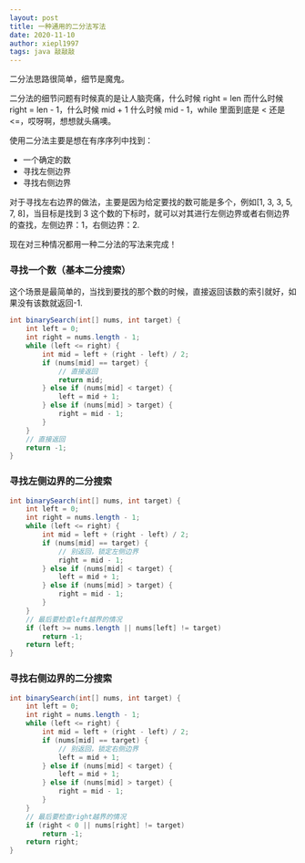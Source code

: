 ```yaml
---
layout: post
title: 一种通用的二分法写法
date: 2020-11-10
author: xiepl1997
tags: java 敲敲敲
---
```


二分法思路很简单，细节是魔鬼。  

二分法的细节问题有时候真的是让人脑壳痛，什么时候 right = len 而什么时候 right = len - 1，什么时候 mid + 1 什么时候 mid - 1，while 里面到底是 < 还是 <=，哎呀啊，想想就头痛噢。  

使用二分法主要是想在有序序列中找到：
* 一个确定的数
* 寻找左侧边界
* 寻找右侧边界

对于寻找左右边界的做法，主要是因为给定要找的数可能是多个，例如[1, 3, 3, 5, 7, 8]，当目标是找到 3 这个数的下标时，就可以对其进行左侧边界或者右侧边界的查找，左侧边界：1，右侧边界：2.  

现在对三种情况都用一种二分法的写法来完成！

### 寻找一个数（基本二分搜索）

这个场景是最简单的，当找到要找的那个数的时候，直接返回该数的索引就好，如果没有该数就返回-1.
```java
int binarySearch(int[] nums, int target) {
	int left = 0;
	int right = nums.length - 1;
	while (left <= right) {
		int mid = left + (right - left) / 2;
		if (nums[mid] == target) {
			// 直接返回
			return mid;
		} else if (nums[mid] < target) {
			left = mid + 1;
		} else if (nums[mid] > target) {
			right = mid - 1;
		}
	}
	// 直接返回
	return -1;
}
```

### 寻找左侧边界的二分搜索
```java
int binarySearch(int[] nums, int target) {
	int left = 0;
	int right = nums.length - 1;
	while (left <= right) {
		int mid = left + (right - left) / 2;
		if (nums[mid] == target) {
			// 别返回，锁定左侧边界
			right = mid - 1;
		} else if (nums[mid] < target) {
			left = mid + 1;
		} else if (nums[mid] > target) {
			right = mid - 1;
		}
	}
	// 最后要检查left越界的情况
	if (left >= nums.length || nums[left] != target)
		return -1;
	return left;
}
```

### 寻找右侧边界的二分搜索
```java
int binarySearch(int[] nums, int target) {
	int left = 0;
	int right = nums.length - 1;
	while (left <= right) {
		int mid = left + (right - left) / 2;
		if (nums[mid] == target) {
			// 别返回，锁定右侧边界
			left = mid + 1;
		} else if (nums[mid] < target) {
			left = mid + 1;
		} else if (nums[mid] > target) {
			right = mid - 1;
		}
	}
	// 最后要检查right越界的情况
	if (right < 0 || nums[right] != target)
		return -1;
	return right;
}